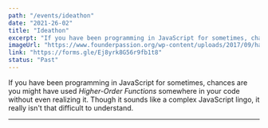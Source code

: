 ```yaml
---
path: "/events/ideathon"
date: "2021-26-02"
title: "Ideathon"
excerpt: "If you have been programming in JavaScript for sometimes, chances are you might have used higher order functions somewhere in your code without even realizing it."
imageUrl: "https://www.founderpassion.org/wp-content/uploads/2017/09/hackathon-founderpassion-foundation.png"
link: "https://forms.gle/Ej8yrk8G56r9fb1t8"
status: "Past"
---
```


If you have been programming in JavaScript for sometimes, chances are you might have used _Higher-Order Functions_ somewhere in your code without even realizing it. Though it sounds like a complex JavaScript lingo, it really isn't that difficult to understand.

---
